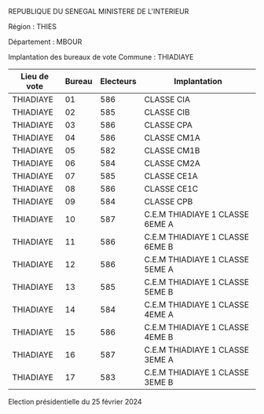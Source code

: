 REPUBLIQUE DU SENEGAL MINISTERE DE L'INTERIEUR

Région : THIES

Département : MBOUR

Implantation des bureaux de vote Commune : THIADIAYE

| Lieu de vote | Bureau | Electeurs | Implantation |
| - | - | - | - |
| THIADIAYE | 01 | 586 | CLASSE CIA |
| THIADIAYE | 02 | 585 | CLASSE CIB |
| THIADIAYE | 03 | 586 | CLASSE CPA |
| THIADIAYE | 04 | 586 | CLASSE CM1A |
| THIADIAYE | 05 | 582 | CLASSE CM1B |
| THIADIAYE | 06 | 584 | CLASSE CM2A |
| THIADIAYE | 07 | 585 | CLASSE CE1A |
| THIADIAYE | 08 | 586 | CLASSE CE1C |
| THIADIAYE | 09 | 584 | CLASSE CPB |
| THIADIAYE | 10 | 587 | C.E.M THIADIAYE 1 CLASSE 6EME A |
| THIADIAYE | 11 | 586 | C.E.M THIADIAYE 1 CLASSE 6EME B |
| THIADIAYE | 12 | 586 | C.E.M THIADIAYE 1 CLASSE 5EME A |
| THIADIAYE | 13 | 585 | C.E.M THIADIAYE 1 CLASSE 5EME B |
| THIADIAYE | 14 | 584 | C.E.M THIADIAYE 1 CLASSE 4EME A |
| THIADIAYE | 15 | 586 | C.E.M THIADIAYE 1 CLASSE 4EME B |
| THIADIAYE | 16 | 587 | C.E.M THIADIAYE 1 CLASSE 3EME A |
| THIADIAYE | 17 | 583 | C.E.M THIADIAYE 1 CLASSE 3EME B |

<!-- PageNumber="30/30" -->

Election présidentielle du 25 février 2024
